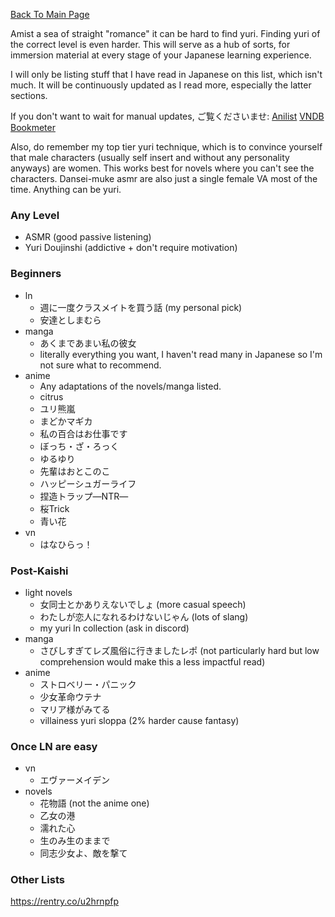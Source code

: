 [Back To Main Page](https://imoutosarehot.github.io/TheYuriWay/)

Amist a sea of straight "romance" it can be hard to find yuri. Finding yuri of the correct level is even harder. This will serve as a hub of sorts, for immersion material at every stage of your Japanese learning experience. 

I will only be listing stuff that I have read in Japanese on this list, which isn't much. It will be continuously updated as I read more, especially the latter sections.

If you don't want to wait for manual updates, ご覧くださいませ:
[Anilist](https://anilist.co/user/fumofumo18/)
[VNDB](https://vndb.org/u288214)
[Bookmeter](https://bookmeter.com/users/1536070)

Also, do remember my top tier yuri technique, which is to convince yourself that male characters (usually self insert and without any personality anyways) are women. This works best for novels where you can't see the characters. Dansei-muke asmr are also just a single female VA most of the time. Anything can be yuri.
### Any Level 
- ASMR (good passive listening)
- Yuri Doujinshi (addictive + don't require motivation)
### Beginners
- ln
	- 週に一度クラスメイトを買う話 (my personal pick)
	- 安達としまむら
- manga
	- あくまであまい私の彼女
	- literally everything you want, I haven't read many in Japanese so I'm not sure what to recommend.
- anime
	- Any adaptations of the novels/manga listed.
	- citrus
	- ユリ熊嵐
	- まどかマギカ
	- 私の百合はお仕事です
	- ぼっち・ざ・ろっく
	- ゆるゆり
	- 先輩はおとこのこ
	- ハッピーシュガーライフ
	- 捏造トラップ―NTR―
	- 桜Trick
	- 青い花
 - vn
 	- はなひらっ！ 
### Post-Kaishi
- light novels
	- 女同士とかありえないでしょ (more casual speech)
	- わたしが恋人になれるわけないじゃん (lots of slang)
	- my yuri ln collection (ask in discord)
- manga 
	- さびしすぎてレズ風俗に行きましたレポ (not particularly hard but low comprehension would make this a less impactful read)
- anime 
	- ストロベリー・パニック
	- 少女革命ウテナ
	- マリア様がみてる
	- villainess yuri sloppa (2% harder cause fantasy)
### Once LN are easy
- vn
	- エヴァーメイデン
- novels 
	- 花物語 (not the anime one)
	- 乙女の港
	- 濡れた心
	- 生のみ生のままで
	- 同志少女よ、敵を撃て

### Other Lists

https://rentry.co/u2hrnpfp
